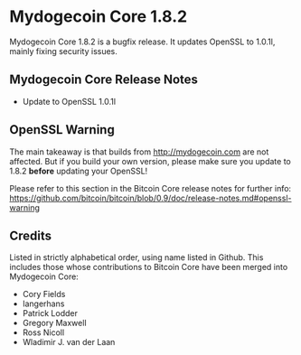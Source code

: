 # Mydogecoin Core 1.8.2

Mydogecoin Core 1.8.2 is a bugfix release. It updates OpenSSL to 1.0.1l, mainly fixing security issues.

## Mydogecoin Core Release Notes

* Update to OpenSSL 1.0.1l


## OpenSSL Warning

The main takeaway is that builds from http://mydogecoin.com are not affected. But if you build your own version,
please make sure you update to 1.8.2 **before** updating your OpenSSL!

Please refer to this section in the Bitcoin Core release notes for further info: https://github.com/bitcoin/bitcoin/blob/0.9/doc/release-notes.md#openssl-warning


## Credits

Listed in strictly alphabetical order, using name listed in Github. This
includes those whose contributions to Bitcoin Core have been merged
into Mydogecoin Core:

* Cory Fields
* langerhans
* Patrick Lodder
* Gregory Maxwell
* Ross Nicoll
* Wladimir J. van der Laan

